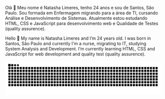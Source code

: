 Olá 👋
Meu nome é Natasha Limeres, tenho 24 anos e sou de Santos, São Paulo. Sou formada em Enfermagem migrando para a área de TI, cursando Análise e Desenvolvimento de Sistemas. Atualmente estou estudando HTML, CSS e JavaScript para desenvolvimento web e Qualidade de Testes (quality assurence). 

Hello 👋
My name is Natasha Limeres and I’m 24 years old. I was born in Santos, São Paulo and currently I'm a nurse, migrating to IT, studying System Analysis and Development. I’m currently learning HTML, CSS and JavaScript for web development and quality test (quality assurence).

  
![Snake animation](https://github.com/NatashaLimeres/NatashaLimeres/blob/output/github-contribution-grid-snake.svg)
